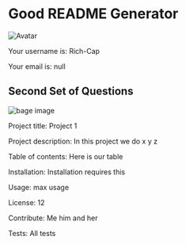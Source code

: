 # Good README Generator 
 
![Avatar](https://avatars0.githubusercontent.com/u/61104208?v=4)
 
Your username is: Rich-Cap
 
Your email is: null
## Second Set of Questions  

![bage image](https://img.shields.io/static/v1?label=Version&message=3&color=<COLOR>) 
 
Project title: Project 1 
 
Project description: In this project we do x y z 
 
Table of contents: Here is our table 
 
Installation: Installation requires this 
 
Usage: max usage 
 
License: 12 
 
Contribute: Me him and her 
 
Tests: All tests 
 
